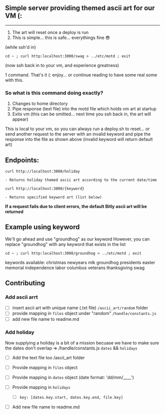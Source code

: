 ## Simple server providing themed ascii art for our VM (:

----


1. The art will reset once a deploy is run
2. This is simple... this is safe... everythings fine 😎

(while ssh'd in)

`cd ~ ; curl http:localhost:3000/swag > ../etc/motd ; exit`

(now ssh back in to your vm, and experience greatness)

1 command. That's it (: enjoy... or continue reading to have some real some with this. 

### So what is this command doing exactly? 
 1. Changes to home directory
 2. Pipe response (text file) into the motd file which holds vm art at startup
 3. Exits vm (this can be omitted... next time you ssh back in, the art will appear)

This is local to your vm, so you can always run a deploy.sh to reset... or send another request to the server with an invalid keyword and pipe the response into the file as shown above (invalid keyword will return default art) 

## Endpoints: 
`curl http://localhost:3000/holiday`

	- Returns holiday themed ascii art according to the current date/time

`curl http://localhost:3000/{keyword}`

    - Returns specified keyword art (list below) 

**If a request fails due to client errors, the default Bitly ascii art will be returned**


## Example using keyword
We'll go ahead and use "groundhog" as our keyword
However, you can replace "groundhog" with any keyword that exists in the list

`cd ~ ; curl http:localhost:3000/groundhog > ../etc/motd ; exit`



keywords available:
christmas newyears mlk groundhog presidents easter memorial independence labor columbus veterans thanksgiving swag


Contributing
----
### Add ascii arrt

- [ ] insert ascii art with unique name (.txt file) `/ascii_art/random` folder
- [ ] provide mapping in `files` object under "random" `/handle/constants.js`
- [ ] add new file name to readme.md

### Add holiday
Now supplying a holiday is a bit of a mission becuase we have to make sure the dates don't overlap => /handle/constants.js `dates` && `holidays`
 

- [ ] Add the text file too /ascii_art folder
- [ ] Provide mapping in `files` object 
- [ ] Provide mapping in `dates` object (date format: 'dd/mm/____')
- [ ] Provide mapping in `holidays`
	- [ ] `key: [dates.key.start, dates.key.end, file.key]`
- [ ] Add new file name to readme.md

	
